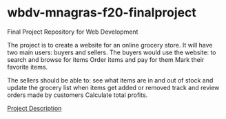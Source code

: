 # wbdv-mnagras-f20-finalproject
Final Project Repository for Web Development


The project is to create a website for an online grocery store. It will have two main users: buyers and sellers. 
The buyers would use the website:
  to search and browse for items
  Order items and pay for them
  Mark their favorite items.

The sellers should be able to:
  see what items are in and out of stock and update the grocery list when items get added or removed
  track and review orders made by customers
  Calculate total profits.

[Project Description](https://docs.google.com/document/d/1tci8pyhYKKJmZZWuB3FMiqouxpYXWhk6knfiA0_o_0Q/edit?usp=sharing)
